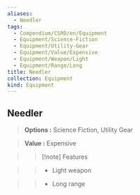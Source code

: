 ```yaml
---
aliases:
  - Needler
tags:
  - Compendium/CSRD/en/Equipment
  - Equipment/Science-Fiction
  - Equipment/Utility-Gear
  - Equipment/Value/Expensive
  - Equipment/Weapon/Light
  - Equipment/Range/Long
title: Needler
collection: Equipment
kind: Equipment
---
```

## Needler    
    
>    
> **Options :** Science Fiction, Utility Gear    
> **Value :** Expensive    
>>[!note] Features    
>> - Light weapon    
>> - Long range